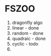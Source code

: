 # FSZOO
1. dragonfly algo
  1. linear - done
  2. random - done
  3. quadraic - done
  4. cyclic - todo
2. 
